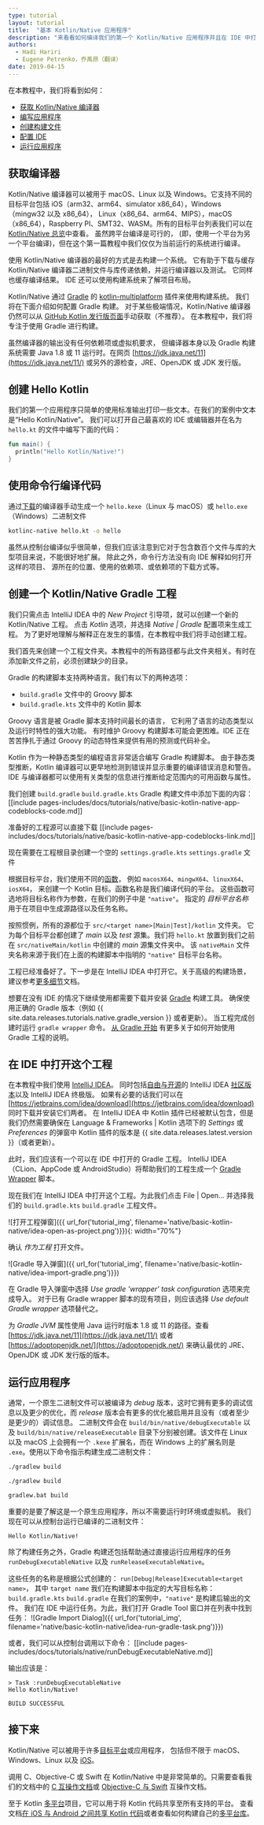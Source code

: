 ```yaml
---
type: tutorial
layout: tutorial
title:  "基本 Kotlin/Native 应用程序"
description: "来看看如何编译我们的第一个 Kotlin/Native 应用程序并且在 IDE 中打开它"
authors:
  - Hadi Hariri
  - Eugene Petrenko，乔禹昂（翻译）
date: 2019-04-15
---
```



在本教程中，我们将看到如何：

* [获取 Kotlin/Native 编译器](#获取编译器)
* [编写应用程序](#创建-hello-kotlin)
* [创建构建文件](#创建一个-kotlinnative-gradle-工程)
* [配置 IDE](#在-ide-中打开这个工程)
* [运行应用程序](#运行应用程序)


## 获取编译器

Kotlin/Native 编译器可以被用于 macOS、Linux 以及 Windows。它支持<!--
-->不同的目标平台包括 iOS（arm32、arm64、simulator x86_64），Windows（mingw32 以及 x86_64），
Linux（x86_64、arm64、MIPS），macOS（x86_64），Raspberry PI、SMT32、WASM。所有的目标平台列表<!--
-->我们可以在 [Kotlin/Native 总览](/docs/reference/native-overview.html)中查看。
虽然跨平台编译是可行的，
(即，使用一个平台为另一个平台编译)，但在这个第一篇教程中<!--
-->我们仅仅为当前运行的系统进行编译。

使用 Kotlin/Native 编译器的最好的方式是去构建一个系统。
它有助于下载与缓存 Kotlin/Native 编译器二进制文件与库<!--
-->传递依赖，并运行编译器以及测试。
它同样也缓存编译结果。
IDE 还可以使用构建系统来了解项目布局。

Kotlin/Native 通过 [Gradle](https://gradle.org) 的
[kotlin-multiplatform](/docs/reference/building-mpp-with-gradle.html) 插件来使用构建系统。
我们将在下面介绍如何配置 Gradle 构建。
对于某些极端情况，Kotlin/Native 编译器仍然可以从
[GitHub Kotlin 发行版页面](https://github.com/JetBrains/kotlin/releases)手动获取（不推荐）。
在本教程中，我们将专注于使用 Gradle 进行构建。

虽然编译器的输出没有任何依赖项或虚拟机要求，
但编译器本身以及 Gradle 构建系统需要 Java 1.8 或 11 运行时。在网页
[https://jdk.java.net/11](https://jdk.java.net/11/) 或另外的源<!--
-->检查，JRE、OpenJDK 或 JDK 发行版。

## 创建 Hello Kotlin

我们的第一个应用程序只简单的使用标准输出打印一些文本。在我们的案例中文本是“Hello Kotlin/Native”。
我们可以打开自己最喜欢的 IDE 或编辑器并在名为 `hello.kt` 的文件中编写下面的代码：

<div class="sample" markdown="1" theme="idea" data-highlight-only>

```kotlin
fun main() {
  println("Hello Kotlin/Native!")
}
```
</div>

## 使用命令行编译代码

通过[下载](https://github.com/JetBrains/kotlin/releases)的<!--
-->编译器手动生成一个 `hello.kexe`（Linux 与 macOS）或 `hello.exe`（Windows）<!--
-->二进制文件

```bash
kotlinc-native hello.kt -o hello
```

虽然从控制台编译似乎很简单，但我们应该注意到它<!--
-->对于包含数百个文件与库的大型项目来说，不能很好地扩展。
除此之外，命令行方法没有向 IDE 解释如何打开这样的项目、
源所在的位置、使用的依赖项、或依赖项的下载方式等。

<a name="create-gradle-project"></a>
## 创建一个 Kotlin/Native Gradle 工程

我们只需点击 IntelliJ IDEA 中的 _New Project_ 引导项，就可以创建一个新的 Kotlin/Native 工程。
点击 _Kotlin_ 选项，并选择 _Native | Gradle_ 配置项来生成工程。
为了更好地理解与解释正在发生的事情，在本教程中我们将手动创建工程。

我们首先来创建一个工程文件夹。本教程中的所有路径都与此文件夹相关。有时<!--
-->在添加新文件之前，必须创建缺少的目录。

Gradle 的构建脚本支持两种语言。我们有以下的两种<!--
-->选项：
- `build.gradle` 文件中的 Groovy 脚本
- `build.gradle.kts` 文件中的 Kotlin 脚本

Groovy 语言是被 Gradle 脚本支持时间最长的语言，
它利用了语言的动态类型以及运行时特性的强大功能。
有时维护 Groovy 构建脚本可能会更困难。IDE 正在苦苦挣扎于<!--
-->通过 Groovy 的动态特性来提供有用的预测或<!--
-->代码补全。

Kotlin 作为一种静态类型的编程语言非常适合编写
Gradle 构建脚本。
由于静态类型推断，Kotlin 编译器可以更早地检测到错误<!--
-->并显示重要的编译错误消息和警告。
IDE 与编译器都可以使用有关类型的信息进行推断<!--
-->给定范围内的可用函数与属性。

我们创建
<span class="multi-language-span" data-lang="groovy">
`build.gradle`
</span>
<span class="multi-language-span" data-lang="kotlin">
`build.gradle.kts`
</span>
Gradle 构建文件中添加下面的内容：
[[include pages-includes/docs/tutorials/native/basic-kotlin-native-app-codeblocks-code.md]]

准备好的工程源可以直接下载
[[include pages-includes/docs/tutorials/native/basic-kotlin-native-app-codeblocks-link.md]]

现在需要在工程根目录创建一个空的
<span class="multi-language-span" data-lang="kotlin">
`settings.gradle.kts`
</span><span class="multi-language-span" data-lang="groovy">
`settings.gradle`
</span>
文件

根据目标平台，我们使用不同的[函数](/docs/reference/building-mpp-with-gradle.html)，
例如 `macosX64`、`mingwX64`、`linuxX64`、`iosX64`，
来创建一个 Kotlin 目标。函数名称是我们编译代码的平台。
这些函数可选地将目标名称作为参数，在我们的例子中是 `"native"`。
指定的 _目标平台名称_ 用于在项目中生成源路径以及任务名称。

按照惯例，所有的源都位于 `src/<target name>[Main|Test]/kotlin` 文件夹。
它为每个目标平台都创建了 _main_ 以及 _test_ 源集。我们将 `hello.kt` 放置到<!--
-->我们之前在 `src/nativeMain/kotlin` 中创建的 _main_ 源集文件夹中。
该 `nativeMain` 文件夹名称来源于我们在上面的构建脚本中指明的 `"native"` 目标平台名称。

工程已经准备好了。下一步是在 IntelliJ IDEA 中打开它。关于高级的构建场景，
建议参考<!--
-->[更多细节](/docs/reference/building-mpp-with-gradle.html#setting-up-a-multiplatform-project)<!--
-->文档。

想要在没有 IDE 的情况下继续使用都需要下载并安装
[Gradle](https://gradle.org) 构建工具。
确保使用正确的 Gradle 版本（例如 {{ site.data.releases.tutorials.native.gradle_version }} 或者更新）。
当工程完成创建时运行 `gradle wrapper` 命令。
[从 Gradle 开始](https://docs.gradle.org/current/userguide/getting_started.html)
有更多关于如何开始使用 Gradle 工程的说明。

<a name="open-in-ide"></a>
## 在 IDE 中打开这个工程

在本教程中我们使用 [IntelliJ IDEA](https://jetbrains.com/idea)。
同时包括[自由与开源](https://www.jetbrains.com/idea/features/editions_comparison_matrix.html)的
IntelliJ IDEA [社区版本](https://www.jetbrains.com/idea/download)以及
IntelliJ IDEA 终极版。
如果有必要的话我们可以在 [https://jetbrains.com/idea/download](https://jetbrains.com/idea/download) 同时下载并安装它们两者。
在 IntelliJ IDEA 中 Kotlin 插件已经被默认包含，但是我们仍然需要确保在 Language & Frameworks | Kotlin 选项下的
_Settings_ 或 _Preferences_ 的弹窗中 Kotlin 插件的版本是
{{ site.data.releases.latest.version }}（或者更新）。


此时，我们应该有一个可以在 IDE 中打开的 Gradle 工程。
IntelliJ IDEA（CLion、AppCode 或 AndroidStudio）将帮助我们的工程生成一个
[Gradle Wrapper](https://docs.gradle.org/current/userguide/gradle_wrapper.html)
脚本。

现在我们在 IntelliJ IDEA 中打开这个工程。为此我们点击 File | Open... 并选择<!--
-->我们的
<span class="multi-language-span" data-lang="kotlin">
`build.gradle.kts`
</span><span class="multi-language-span" data-lang="groovy">
`build.gradle`
</span>
工程文件。

![打开工程弹窗]({{ url_for('tutorial_img', filename='native/basic-kotlin-native/idea-open-as-project.png')}}){: width="70%"}

确认 _作为工程_ 打开文件。

![Gradle 导入弹窗]({{ url_for('tutorial_img', filename='native/basic-kotlin-native/idea-import-gradle.png')}})

在 Gradle 导入弹窗中选择 _Use gradle 'wrapper' task configuration_ 选项来完成导入。
对于已有 Gradle wrapper 脚本的现有项目，则应该选择 _Use default Gradle wrapper_
选项替代之。

为 _Gradle JVM_ 属性使用 Java 运行时版本 1.8 或 11 的路径。查看
[https://jdk.java.net/11](https://jdk.java.net/11/) 或者 [https://adoptopenjdk.net/](https://adoptopenjdk.net/)
来确认最优的 JRE、OpenJDK 或 JDK 发行版的版本。

<a name="run-in-ide"></a>
## 运行应用程序

通常，一个原生二进制文件可以被编译为 _debug_ 版本，这时它拥有更多的调试信息以及更少的优化，而 _release_
版本会有更多的优化被启用并且没有（或者至少是更少的）调试信息。
二进制文件会在 `build/bin/native/debugExecutable` 以及 `build/bin/native/releaseExecutable`
目录下分别被创建。该文件在 Linux 以及 macOS 上会拥有一个 `.kexe` 扩展名，而在 Windows 上的扩展名则是 `.exe`。使用以下命令<!--
-->指示构建生成二进制文件：

<div class="multi-language-sample" data-os="linux">
<div class="sample" markdown="1" theme="idea" mode='bash' data-highlight-only>

```bash
./gradlew build
```
</div>
</div>

<div class="multi-language-sample" data-os="macos">
<div class="sample" markdown="1" theme="idea" mode='bash' data-highlight-only>

```bash
./gradlew build
```
</div>
</div>

<div class="multi-language-sample" data-os="windows">
<div class="sample" markdown="1" theme="idea" mode='bash' data-highlight-only>

```bash
gradlew.bat build
```
</div>
</div>

重要的是要了解这是一个原生应用程序，所以不需要<!--
-->运行时环境或虚拟机。
我们现在可以从控制台运行已编译的二进制文件：

```
Hello Kotlin/Native!
```

除了构建任务之外，Gradle 构建还包括帮助<!--
-->通过直接运行应用程序的任务
`runDebugExecutableNative` 以及 `runReleaseExecutableNative`。

这些任务的名称是根据公式创建的：
`run[Debug|Release]Executable<target name>`，
其中 `target name` 我们在构建脚本中指定的大写目标名称：
<span class="multi-language-span" data-lang="kotlin">
`build.gradle.kts`
</span><span class="multi-language-span" data-lang="groovy">
`build.gradle`
</span>
在我们的案例中，`"native"` 是构建后输出的文件。
我们在 IDE 中运行任务。为此，我们打开 Gradle Tool 窗口<!--
-->并在列表中找到任务：
![Gradle Import Dialog]({{ url_for('tutorial_img', filename='native/basic-kotlin-native/idea-run-gradle-task.png')}})

或者，我们可以从控制台调用以下命令：
[[include pages-includes/docs/tutorials/native/runDebugExecutableNative.md]]

输出应该是：

```
> Task :runDebugExecutableNative
Hello Kotlin/Native!

BUILD SUCCESSFUL
```

## 接下来

Kotlin/Native 可以被用于许多<!--
-->[目标平台](targeting-multiple-platforms.html)或应用程序，
包括但不限于
macOS、Windows、Linux 以及 [iOS](/docs/tutorials/native/mpp-ios-android.html)。

调用 C、Objective-C 或 Swift 在 Kotlin/Native 中是非常简单的。只需要查看<!--
-->我们的文档中的 [C 互操作文档](/docs/reference/native/c_interop.html)或
[Objective-C 与 Swift](/docs/reference/native/objc_interop.html) 互操作<!--
-->文档。

至于 Kotlin [多平台](/docs/reference/multiplatform.html)项目，它可以用于<!--
-->将 Kotlin 代码共享至所有支持的平台。
查看文档[在 iOS 与 Android 之间共享 Kotlin 代码](/docs/tutorials/native/mpp-ios-android.html)<!--
-->或者查看如何构建自己的[多平台库](/docs/tutorials/multiplatform-library.html)。
